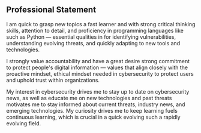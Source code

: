 ## Professional Statement

I am quick to grasp new topics a fast learner and with strong critical thinking skills, attention to detail, and proficiency in programming languages like such as Python — essential qualities in for identifying vulnerabilities, understanding evolving threats, and quickly adapting to new tools and technologies.

I strongly value accountability and have a great desire strong commitment to protect people's digital information — values that align closely with the proactive mindset, ethical mindset needed in cybersecurity to protect users and uphold trust within organizations.

My interest in cybersecurity drives me to stay up to date on cybersecurity news, as well as educate me on new technologies and past threats motivates me to stay informed about current threats, industry news, and emerging technologies. My curiosity drives me to keep learning fuels continuous learning, which is crucial in a quick evolving such a rapidly evolving field.